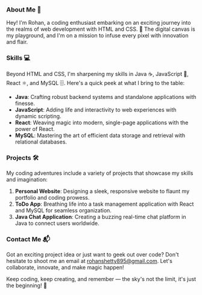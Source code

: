 
### About Me 🚀
Hey! I'm Rohan, a coding enthusiast embarking on an exciting journey into the realms of web development with HTML and CSS. 🎨 The digital canvas is my playground, and I'm on a mission to infuse every pixel with innovation and flair.

### Skills 💻
Beyond HTML and CSS, I'm sharpening my skills in Java ☕, JavaScript 🌟, React ⚛️, and MySQL 🗄️. Here's a quick peek at what I bring to the table:

- **Java**: Crafting robust backend systems and standalone applications with finesse.
- **JavaScript**: Adding life and interactivity to web experiences with dynamic scripting.
- **React**: Weaving magic into modern, single-page applications with the power of React.
- **MySQL**: Mastering the art of efficient data storage and retrieval with relational databases.

### Projects 🛠️
My coding adventures include a variety of projects that showcase my skills and imagination:

1. **Personal Website**: Designing a sleek, responsive website to flaunt my portfolio and coding prowess.
2. **ToDo App**: Breathing life into a task management application with React and MySQL for seamless organization.
3. **Java Chat Application**: Creating a buzzing real-time chat platform in Java to connect users worldwide.

### Contact Me 📬
Got an exciting project idea or just want to geek out over code? Don't hesitate to shoot me an email at [rohanshetty895@gmail.com](mailto:rohanshetty895@gmail.com). Let's collaborate, innovate, and make magic happen!

Keep coding, keep creating, and remember — the sky's not the limit, it's just the beginning! 🌌
